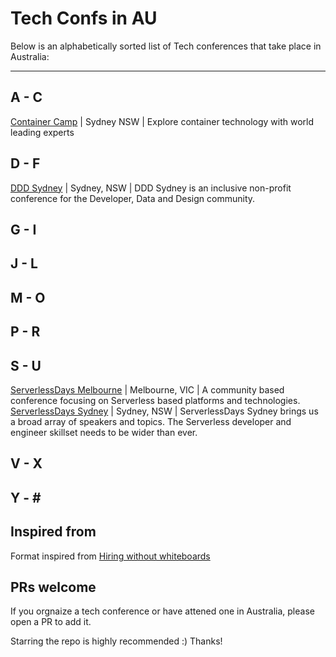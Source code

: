 # Tech Confs in AU

Below is an alphabetically sorted list of Tech conferences that take place in Australia:

---

## A - C

[Container Camp](https://2019.container.camp/au/) | Sydney NSW | Explore container technology with world leading experts

## D - F

[DDD Sydney](https://www.dddsydney.com.au/) | Sydney, NSW | DDD Sydney is an inclusive non-profit conference for the Developer, Data and Design community.

## G - I

## J - L

## M - O

## P - R

## S - U

[ServerlessDays Melbourne](https://www.serverlessdays.me) | Melbourne, VIC | A community based conference focusing on Serverless based platforms and technologies.
[ServerlessDays Sydney](https://sydney.serverlessdays.io/) | Sydney, NSW | ServerlessDays Sydney brings us a broad array of speakers and topics. The Serverless developer and engineer skillset needs to be wider than ever.

## V - X

## Y - \#

## Inspired from

Format inspired from [Hiring without whiteboards](https://github.com/poteto/hiring-without-whiteboards)

## PRs welcome

If you orgnaize a tech conference or have attened one in Australia, please open a PR to add it. 

Starring the repo is highly recommended :) Thanks!
